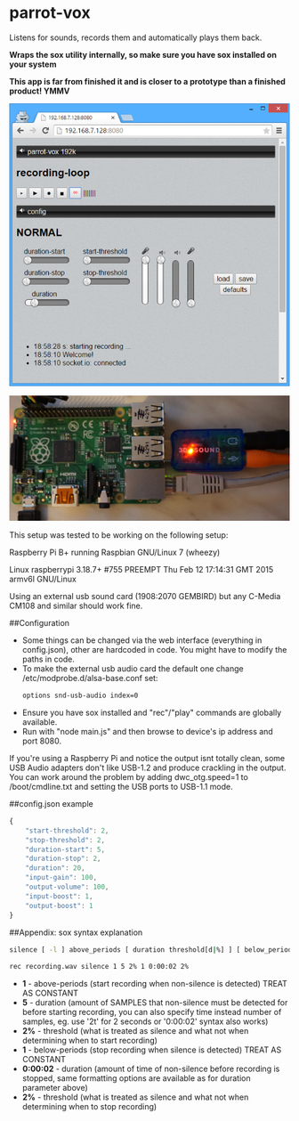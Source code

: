 
parrot-vox
============
Listens for sounds, records them and automatically plays them back.

**Wraps the sox utility internally, so make sure you have sox installed on your system**

**This app is far from finished it and is closer to a prototype than a finished product! YMMV** 

![parrot-vox screenshot](https://raw.githubusercontent.com/pingec/parrot-vox/master/screenshots/screen1.png)

![r.pi hardware picture](https://raw.githubusercontent.com/pingec/parrot-vox/master/screenshots/r-pi.png)



This setup was tested to be working on the following setup:

Raspberry Pi B+ running Raspbian GNU/Linux 7 (wheezy) 

Linux raspberrypi 3.18.7+ #755 PREEMPT Thu Feb 12 17:14:31 GMT 2015 armv6l GNU/Linux

Using an external usb sound card (1908:2070 GEMBIRD) but any C-Media CM108 and similar should work fine.

##Configuration
- Some things can be changed via the web interface (everything in config.json), other are hardcoded in code. You might have to modify the paths in code.
- To make the external usb audio card the default one change /etc/modprobe.d/alsa-base.conf set:
    ```bash
    options snd-usb-audio index=0
    ```
- Ensure you have sox installed and "rec"/"play" commands are globally available.
- Run with "node main.js" and then browse to device's ip address and port 8080.


If you're using a Raspberry Pi and notice the output isnt totally clean, some USB Audio adapters don't like USB-1.2 and produce crackling in the output. You can work around the problem by adding dwc_otg.speed=1 to /boot/cmdline.txt and setting the USB ports to USB-1.1 mode.


##config.json example

```js
{
    "start-threshold": 2,
    "stop-threshold": 2,
    "duration-start": 5,
    "duration-stop": 2,
    "duration": 20,
    "input-gain": 100,
    "output-volume": 100,
    "input-boost": 1,
    "output-boost": 1
}
``` 

##Appendix: sox syntax explanation

```bash
silence [ -l ] above_periods [ duration threshold[d|%] ] [ below_periods duration threshold[d|%] ]
```  
```bash
rec recording.wav silence 1 5 2% 1 0:00:02 2%
```  

- **1** - above-periods (start recording when non-silence is detected) TREAT AS CONSTANT
- **5** - duration (amount of SAMPLES that non-silence must be detected for before starting recording, you can also specify time instead number of samples, eg. use '2t' for 2 seconds or '0:00:02' syntax also works)
- **2%** - threshold (what is treated as silence and what not when determining when to start recording)
- **1** - below-periods (stop recording when silence is detected) TREAT AS CONSTANT
- **0:00:02** - duration (amount of time of non-silence before recording is stopped, same formatting options are available as for duration parameter above)
- **2%** - threshold (what is treated as silence and what not when determining when to stop recording)